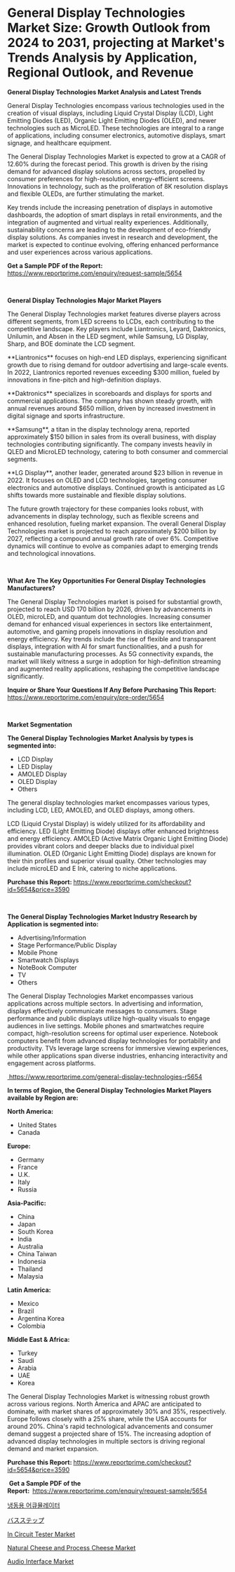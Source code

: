<p><h1>General Display Technologies Market Size: Growth Outlook from 2024 to 2031, projecting at Market's Trends Analysis by Application, Regional Outlook, and Revenue</h1></p><p><strong>General Display Technologies Market Analysis and Latest Trends</strong></p>
<p><p>General Display Technologies encompass various technologies used in the creation of visual displays, including Liquid Crystal Display (LCD), Light Emitting Diodes (LED), Organic Light Emitting Diodes (OLED), and newer technologies such as MicroLED. These technologies are integral to a range of applications, including consumer electronics, automotive displays, smart signage, and healthcare equipment.</p><p>The General Display Technologies Market is expected to grow at a CAGR of 12.60% during the forecast period. This growth is driven by the rising demand for advanced display solutions across sectors, propelled by consumer preferences for high-resolution, energy-efficient screens. Innovations in technology, such as the proliferation of 8K resolution displays and flexible OLEDs, are further stimulating the market.</p><p>Key trends include the increasing penetration of displays in automotive dashboards, the adoption of smart displays in retail environments, and the integration of augmented and virtual reality experiences. Additionally, sustainability concerns are leading to the development of eco-friendly display solutions. As companies invest in research and development, the market is expected to continue evolving, offering enhanced performance and user experiences across various applications.</p></p>
<p><strong>Get a Sample PDF of the Report:&nbsp;</strong> <a href="https://www.reportprime.com/enquiry/request-sample/5654">https://www.reportprime.com/enquiry/request-sample/5654</a></p>
<p>&nbsp;</p>
<p><strong>General Display Technologies Major Market Players</strong></p>
<p><p>The General Display Technologies market features diverse players across different segments, from LED screens to LCDs, each contributing to the competitive landscape. Key players include Liantronics, Leyard, Daktronics, Unilumin, and Absen in the LED segment, while Samsung, LG Display, Sharp, and BOE dominate the LCD segment.</p><p>**Liantronics** focuses on high-end LED displays, experiencing significant growth due to rising demand for outdoor advertising and large-scale events. In 2022, Liantronics reported revenues exceeding $300 million, fueled by innovations in fine-pitch and high-definition displays.</p><p>**Daktronics** specializes in scoreboards and displays for sports and commercial applications. The company has shown steady growth, with annual revenues around $650 million, driven by increased investment in digital signage and sports infrastructure.</p><p>**Samsung**, a titan in the display technology arena, reported approximately $150 billion in sales from its overall business, with display technologies contributing significantly. The company invests heavily in QLED and MicroLED technology, catering to both consumer and commercial segments.</p><p>**LG Display**, another leader, generated around $23 billion in revenue in 2022. It focuses on OLED and LCD technologies, targeting consumer electronics and automotive displays. Continued growth is anticipated as LG shifts towards more sustainable and flexible display solutions.</p><p>The future growth trajectory for these companies looks robust, with advancements in display technology, such as flexible screens and enhanced resolution, fueling market expansion. The overall General Display Technologies market is projected to reach approximately $200 billion by 2027, reflecting a compound annual growth rate of over 6%. Competitive dynamics will continue to evolve as companies adapt to emerging trends and technological innovations.</p></p>
<p>&nbsp;</p>
<p><strong>What Are The Key Opportunities For General Display Technologies Manufacturers?</strong></p>
<p><p>The General Display Technologies market is poised for substantial growth, projected to reach USD 170 billion by 2026, driven by advancements in OLED, microLED, and quantum dot technologies. Increasing consumer demand for enhanced visual experiences in sectors like entertainment, automotive, and gaming propels innovations in display resolution and energy efficiency. Key trends include the rise of flexible and transparent displays, integration with AI for smart functionalities, and a push for sustainable manufacturing processes. As 5G connectivity expands, the market will likely witness a surge in adoption for high-definition streaming and augmented reality applications, reshaping the competitive landscape significantly.</p></p>
<p><strong>Inquire or Share Your Questions If Any Before Purchasing This Report:</strong> <a href="https://www.reportprime.com/enquiry/pre-order/5654">https://www.reportprime.com/enquiry/pre-order/5654</a></p>
<p>&nbsp;</p>
<p><strong>Market Segmentation</strong></p>
<p><strong>The General Display Technologies Market Analysis by types is segmented into:</strong></p>
<p><ul><li>LCD Display</li><li>LED Display</li><li>AMOLED Display</li><li>OLED Display</li><li>Others</li></ul></p>
<p><p>The general display technologies market encompasses various types, including LCD, LED, AMOLED, and OLED displays, among others. </p><p>LCD (Liquid Crystal Display) is widely utilized for its affordability and efficiency. LED (Light Emitting Diode) displays offer enhanced brightness and energy efficiency. AMOLED (Active Matrix Organic Light Emitting Diode) provides vibrant colors and deeper blacks due to individual pixel illumination. OLED (Organic Light Emitting Diode) displays are known for their thin profiles and superior visual quality. Other technologies may include microLED and E Ink, catering to niche applications.</p></p>
<p><strong>Purchase this Report:&nbsp;</strong><a href="https://www.reportprime.com/checkout?id=5654&price=3590">https://www.reportprime.com/checkout?id=5654&price=3590</a></p>
<p>&nbsp;</p>
<p><strong>The General Display Technologies Market Industry Research by Application is segmented into:</strong></p>
<p><ul><li>Advertising/Information</li><li>Stage Performance/Public Display</li><li>Mobile Phone</li><li>Smartwatch Displays</li><li>NoteBook Computer</li><li>TV</li><li>Others</li></ul></p>
<p><p>The General Display Technologies Market encompasses various applications across multiple sectors. In advertising and information, displays effectively communicate messages to consumers. Stage performance and public displays utilize high-quality visuals to engage audiences in live settings. Mobile phones and smartwatches require compact, high-resolution screens for optimal user experience. Notebook computers benefit from advanced display technologies for portability and productivity. TVs leverage large screens for immersive viewing experiences, while other applications span diverse industries, enhancing interactivity and engagement across platforms.</p></p>
<p><a href="https://www.reportprime.com/general-display-technologies-r5654">&nbsp;https://www.reportprime.com/general-display-technologies-r5654</a></p>
<p><strong>In terms of Region, the General Display Technologies Market Players available by Region are:</strong></p>
<p>
    <p> <strong> North America: </strong>
        <ul>
            <li>United States</li>
            <li>Canada</li>
        </ul>
        </p> 
    <p> <strong> Europe: </strong>
        <ul>
            <li>Germany</li>
            <li>France</li>
            <li>U.K.</li>
            <li>Italy</li>
            <li>Russia</li>
        </ul>
        </p> 
    <p> <strong> Asia-Pacific: </strong>
        <ul>
            <li>China</li>
            <li>Japan</li>
            <li>South Korea</li>
            <li>India</li>
            <li>Australia</li>
            <li>China Taiwan</li>
            <li>Indonesia</li>
            <li>Thailand</li>
            <li>Malaysia</li>
        </ul>
        </p> 
    <p> <strong> Latin America: </strong>
        <ul>
            <li>Mexico</li>
            <li>Brazil</li>
            <li>Argentina Korea</li>
            <li>Colombia</li>
        </ul>
        </p> 
    <p> <strong> Middle East & Africa: </strong>
        <ul>
            <li>Turkey</li>
            <li>Saudi</li>
            <li>Arabia</li>
            <li>UAE</li>
            <li>Korea</li>
        </ul>
    </p>
    </p>
<p><p>The General Display Technologies Market is witnessing robust growth across various regions. North America and APAC are anticipated to dominate, with market shares of approximately 30% and 35%, respectively. Europe follows closely with a 25% share, while the USA accounts for around 20%. China's rapid technological advancements and consumer demand suggest a projected share of 15%. The increasing adoption of advanced display technologies in multiple sectors is driving regional demand and market expansion.</p></p>
<p><strong>Purchase this Report: </strong><a href="https://www.reportprime.com/checkout?id=5654&price=3590">https://www.reportprime.com/checkout?id=5654&price=3590</a></p>
<p>&nbsp;<strong>Get a Sample PDF of the Report:&nbsp;&nbsp;</strong><a href="https://www.reportprime.com/enquiry/request-sample/5654">https://www.reportprime.com/enquiry/request-sample/5654</a></p>
<p><strong></strong></p>
<p><p><a href="https://medium.com/@nettieboyle25/%EA%B8%80%EB%A1%9C%EB%B2%8C-%EB%83%89%EC%9E%A5-%EC%B6%95%EC%A0%84%EA%B8%B0-%EC%8B%9C%EC%9E%A5-%EB%B2%94%EC%9C%84%EC%97%90-%EB%8C%80%ED%95%9C-%EC%8B%AC%EC%B8%B5-%EB%B6%84%EC%84%9D-%EB%B0%8F-2024%EB%85%84%EB%B6%80%ED%84%B0-2031%EB%85%84%EA%B9%8C%EC%A7%80-%EC%98%88%EC%B8%A1%EB%90%9C-7-%EC%9D%98-%EB%B9%A0%EB%A5%B8-%EC%84%B1%EC%9E%A5-%EC%97%B0%ED%8F%89%EA%B7%A0-%EC%84%B1%EC%9E%A5%EB%A5%A0-cagr-26d0ac8fd6bf">냉동용 어큐뮬레이터</a></p><p><a href="https://medium.com/@abigayleh7fr/%E3%83%90%E3%82%B9%E3%82%B9%E3%83%86%E3%83%83%E3%83%97%E5%B8%82%E5%A0%B4-%E3%82%B0%E3%83%AD%E3%83%BC%E3%83%90%E3%83%AB%E3%81%8A%E3%82%88%E3%81%B3%E5%9C%B0%E5%9F%9F%E5%88%86%E6%9E%90-%E3%82%A8%E3%83%B3%E3%83%89%E3%83%A6%E3%83%BC%E3%82%B6%E3%83%BC-%E8%A3%BD%E5%93%81-%E3%81%8A%E3%82%88%E3%81%B3%E5%9C%B0%E5%9F%9F%E3%81%AB%E7%84%A6%E7%82%B9%E3%82%92%E5%BD%93%E3%81%A6%E3%81%9F%E5%88%86%E6%9E%90%E3%81%A8%E4%BA%88%E6%B8%AC-2024%E5%B9%B4-2031%E5%B9%B4-5e39e52bffc7">バスステップ</a></p><p><a href="https://github.com/SanjidaMahmud54/Market-Research-Report-List-1/blob/main/in-circuit-tester-market.md">In Circuit Tester Market</a></p><p><a href="https://medium.com/@foxworth8231/what-is-driving-the-global-natural-cheese-and-process-cheese-market-04bd79ff16dc">Natural Cheese and Process Cheese Market</a></p><p><a href="https://medium.com/@foxworth8231/global-audio-interface-market-is-projected-to-grow-at-a-cagr-of-7-4-acb9357b389c">Audio Interface Market</a></p></p>